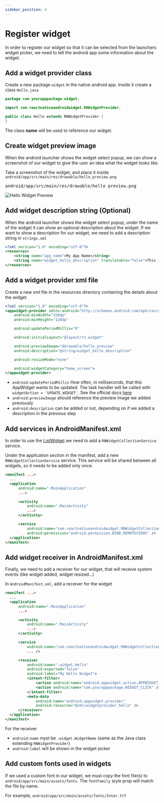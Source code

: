 ```yaml
---
sidebar_position: 4
---
```


# Register widget

In order to register our widget so that it can be selected from the launchers widget picker, we need to tell the android app some information about the widget.

## Add a widget provider class

Create a new package `widget` in the native android app. Inside it create a class `Hello.java`

```java title="android/app/src/main/java/com/yourapppackage/widget/Hello.java"
package com.yourapppackage.widget;

import com.reactnativeandroidwidget.RNWidgetProvider;

public class Hello extends RNWidgetProvider {
}
```

The class **name** will be used to reference our widget.

## Create widget preview image

When the android launcher shows the widget select popup, we can show a screenshot of our widget to give the user an idea what the widget looks like.

Take a screenshot of the widget, and place it inside `android/app/src/main/res/drawable/hello_preview.png`

<pre>android/app/src/main/res/drawable/hello_preview.png</pre>

![Hello Widget Preview](/img/hello_preview.png)

## Add widget description string (Optional)

When the android launcher shows the widget select popup, under the name of the widget it can show an optional description about the widget. If we want to show a description for our widget, we need to add a description string in `strings.xml`

```xml title="android/app/src/main/res/values/strings.xml"
<?xml version="1.0" encoding="utf-8"?>
<resources>
    <string name="app_name">My App Name</string>
    <string name="widget_hello_description" translatable="false">This is my first widget</string>
</resources>
```

## Add a widget provider xml file

Create a new xml file in the resources directory containing the details about the widget.

```xml title="android/app/src/main/res/xml/widgetprovider_hello.xml"
<?xml version="1.0" encoding="utf-8"?>
<appwidget-provider xmlns:android="http://schemas.android.com/apk/res/android"
    android:minWidth="320dp"
    android:minHeight="120dp"

    android:updatePeriodMillis="0"

    android:initialLayout="@layout/rn_widget"

    android:previewImage="@drawable/hello_preview"
    android:description="@string/widget_hello_description"

    android:resizeMode="none"

    android:widgetCategory="home_screen">
</appwidget-provider>
```

- `android:updatePeriodMillis` How often, in milliseconds, that this AppWidget wants to be updated. The task handler will be called with `widgetAction = 'UPDATE_WIDGET'`. See the official docs [here](https://developer.android.com/reference/android/appwidget/AppWidgetProviderInfo.html#updatePeriodMillis)
- `android:previewImage` should reference the preview image we added previously
- `android:description` can be added or not, depending on if we added a description in the previous step

## Add services in AndroidManifest.xml

In order to use the [ListWidget](../primitives/list-widget.md) we need to add a `RNWidgetCollectionService` service.

Under the application section in the manifest, add a new `RNWidgetCollectionService` service. This service will be shared between all widgets, so it needs to be added only once.

```xml title="android/app/src/main/AndroidManifest.xml"
<manifest ...>
  ...
  <application
      android:name=".MainApplication"
      ...>

      <activity
          android:name=".MainActivity"
          ...>
      </activity>

      <service
          android:name="com.reactnativeandroidwidget.RNWidgetCollectionService"
          android:permission="android.permission.BIND_REMOTEVIEWS" />
  </application>
</manifest>
```

## Add widget receiver in AndroidManifest.xml

Finally, we need to add a receiver for our widget, that will receive system events (like widget added, widget resized...)

In `AndroidManifest.xml`, add a receiver for the widget

```xml title="android/app/src/main/AndroidManifest.xml"
<manifest ...>
  ...
  <application
      android:name=".MainApplication"
      ...>

      <activity
          android:name=".MainActivity"
          ...>
      </activity>

      <service
          android:name="com.reactnativeandroidwidget.RNWidgetCollectionService"
          ... />

      <receiver
          android:name=".widget.Hello"
          android:exported="false"
          android:label="My Hello Widget">
          <intent-filter>
              <action android:name="android.appwidget.action.APPWIDGET_UPDATE" />
              <action android:name="com.yourapppackage.WIDGET_CLICK" />
          </intent-filter>
          <meta-data
              android:name="android.appwidget.provider"
              android:resource="@xml/widgetprovider_hello" />
      </receiver>
  </application>
</manifest>
```

For the receiver

- `android:name` myst be `.widget.WidgetName` (same as the Java class extending `RNWidgetProvider`)
- `android:label` will be shown in the widget picker

## Add custom fonts used in widgets

If we used a custom font in our widget, we must copy the font file(s) to `android/app/src/main/assets/fonts`. The `fontFamily` style prop will match the file by name.

For example, `android/app/src/main/assets/fonts/Inter.ttf`
